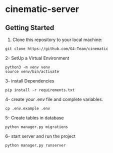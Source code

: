 # cinematic-server

## Getting Started
1. Clone this repository to your local machine:
```
git clone https://github.com/G4-Team/cinematic
```
2- SetUp a Virtual Environment
```
python3 -m venv venv
source venv/bin/activate
```
3- install Dependencies
```
pip install -r requirements.txt
```
4- create your .env file and complete variables.
```
cp .env.example .env
```
5- Create tables in database
```
python manager.py migrations
```
6- start server and run the project
```
python manager.py runserver
```
